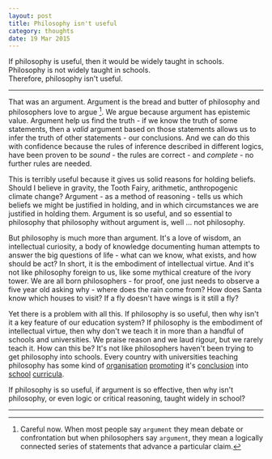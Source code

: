 ```yaml
---
layout: post
title: Philosophy isn't useful
category: thoughts
date: 19 Mar 2015
---
```


If philosophy is useful, then it would be widely taught in schools.  
Philosophy is not widely taught in schools.  
Therefore, philosophy isn't useful.  

---

That was an argument.  Argument is the bread and butter of philosophy and philosophers love to argue [^1].  We argue because argument has epistemic value.  Argument help us find the truth - if we know the truth of some statements, then a _valid_ argument based on those statements allows us to infer the truth of other statements - our conclusions.  And we can do this with confidence because the rules of inference described in different logics, have been proven to be _sound_ - the rules are correct - and _complete_ - no further rules are needed.

[^1]: Careful now. When most people say `argument` they mean debate or confrontation but when philosophers say `argument`, they mean a logically connected series of statements that advance a particular claim. 

This is terribly useful because it gives us solid reasons for holding beliefs. Should I believe in gravity, the Tooth Fairy, arithmetic, anthropogenic climate change?  Argument - as a method of reasoning - tells us which beliefs we might be justified in holding, and in which circumstances we are justified in holding them.  Argument is so useful, and so essential to philosophy that philosophy without argument is, well ... not philosophy.

But philosophy is much more than argument. It's a love of wisdom, an intellectual curiosity, a body of knowledge documenting human attempts to answer the big questions of life - what can we know, what exists, and how should be act? In short, it is the embodiment of intellectual virtue.  And it's not like philosophy foreign to us, like some mythical creature of the ivory tower.  We are all born philosophers - for proof, one just needs to observe a five year old asking why - where does the rain come from? How does Santa know which houses to visit? If a fly doesn't have wings is it still a fly?

Yet there is a problem with all this. If philosophy is so useful, then why isn't it a key feature of our education system? If philosophy is the embodiment of intellectual virtue, then why don't we teach it in more than a handful of schools and universities.  We praise reason and we laud rigour, but we rarely teach it.  How can this be?  It's not like philosophers haven't been trying to get philosophy into schools.  Every country with universities teaching philosophy has some kind of [organisation][5] [promoting][4] it's [conclusion][3] into [school][2] [curricula][1].

[1]: http://www.news24.com/MyNews24/Philosophy-in-South-African-schools-Plato-visits-Africa-20150308

[2]: http://www.information.dk/527593

[3]: http://www.telegraph.co.uk/education/primaryeducation/11466547/Teach-philosophy-in-primary-schools-says-academic.html

[4]: http://www.ojs.unisa.edu.au/index.php/jps

[5]: http://fapsa.org.au/

If philosophy is so useful, if argument is so effective, then why isn't philosophy, or even logic or critical reasoning, taught widely in school? 

---